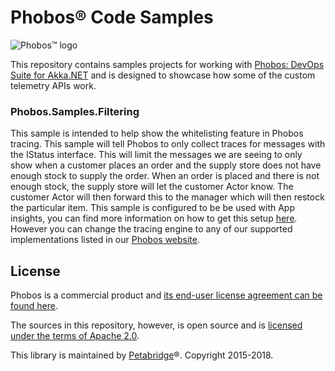 # Phobos® Code Samples

![Phobos™ logo](phobos_logo.png)

This repository contains samples projects for working with [Phobos: DevOps Suite for Akka.NET](https://phobos.petabridge.com/) and is designed to showcase how some of the custom telemetry APIs work.

### Phobos.Samples.Filtering

This sample is intended to help show the whitelisting feature in Phobos tracing. This sample will tell Phobos to only collect traces for messages with the IStatus interface. This will limit the messages we are seeing to only show when a customer places an order and the supply store does not have enough stock to supply the order. When an order is placed and there is not enough stock, the supply store will let the customer Actor know. The customer Actor will then forward this to the manager which will then restock the particular item. 
This sample is configured to be be used with App insights, you can find more information on how to get this setup [here](https://phobos.petabridge.com/articles/tracing/backends/app-insights.html). However you can change the tracing engine to any of our supported implementations listed in our [Phobos website](https://phobos.petabridge.com/articles/tracing/).

## License
Phobos is a commercial product and [its end-user license agreement can be found here](https://phobos.petabridge.com/articles/setup/license.html).

The sources in this repository, however, is open source and is [licensed under the terms of Apache 2.0](LICENSE).

This library is maintained by [Petabridge](https://petabridge.com/)®. Copyright 2015-2018.